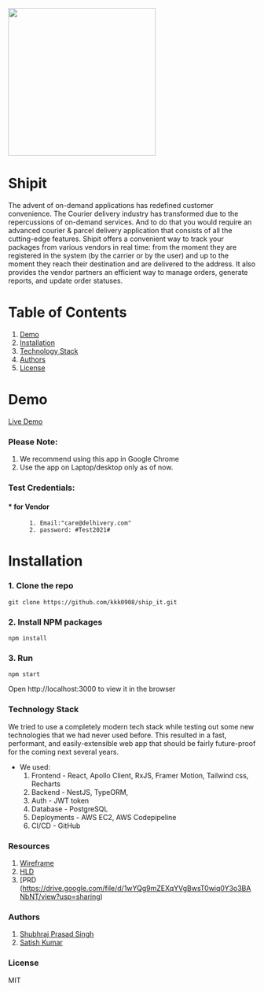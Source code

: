 

<img src="https://user-images.githubusercontent.com/32466035/155830419-4da3cf55-ff07-43cf-be72-52761de49c81.png" width="300" height="300">

# Shipit

The advent of on-demand applications has redefined customer convenience. The Courier
delivery industry has transformed due to the repercussions of on-demand services. And to do
that you would require an advanced courier & parcel delivery application that consists of all the
cutting-edge features. Shipit offers a convenient way to track your packages from various vendors in real time: from the moment they are registered in the system (by the carrier or by the user) and up to the moment they reach their destination and are delivered to the address. It also provides the vendor partners an efficient way to manage orders, generate reports, and update order statuses.



# Table of Contents
1. [Demo](https://github.com/kkk0908/ship_it/blob/master/README.md#demo)
2. [Installation](https://github.com/kkk0908/ship_it/blob/master/README.md#installation)
3. [Technology Stack](https://github.com/kkk0908/ship_it/blob/master/README.md#technology-stack)
4. [Authors](https://github.com/kkk0908/ship_it/blob/master/README.md#technology-stack)
5. [License](https://github.com/kkk0908/ship_it/blob/master/README.md#technology-stack)

# Demo
[Live Demo](http://13.234.187.25/)

### Please Note:
 1. We recommend using this app in Google Chrome 
 2. Use the app on Laptop/desktop only as of now.

### Test Credentials:
   #### * for Vendor
          1. Email:"care@delhivery.com"
          2. password: #Test2021#

# Installation
### 1. Clone the repo
```git clone https://github.com/kkk0908/ship_it.git``` 

### 2. Install NPM packages

```npm install```

### 3. Run
```npm start```

Open http://localhost:3000 to view it in the browser

### Technology Stack
We tried to use a completely modern tech stack while testing out some new technologies that we had never used before. This resulted in a fast, performant, and easily-extensible web app that should be fairly future-proof for the coming next several years. 
* We used:
     1. Frontend - React, Apollo Client, RxJS, Framer Motion, Tailwind css, Recharts
     2. Backend - NestJS, TypeORM,
     3. Auth - JWT token
     4. Database - PostgreSQL
     5. Deployments - AWS EC2, AWS Codepipeline
     6. CI/CD - GitHub

### Resources
 1. [Wireframe](https://drive.google.com/file/d/1QNgsELv85IbT0VONmC_ZNm5tXXgwt0_9/view?usp=sharing)
 2. [HLD](https://drive.google.com/file/d/1C9m3af62yJw2TywOVmdrXIXlCX_3friL/view?usp=sharing)
 3. [PRD (https://drive.google.com/file/d/1wYQg9mZEXqYVgBwsT0wiq0Y3o3BANbNT/view?usp=sharing)

### Authors
 1. [Shubhraj Prasad Singh](https://github.com/Shubhraaaj)
 2. [Satish Kumar](https://github.com/kkk0908)

### License
MIT

